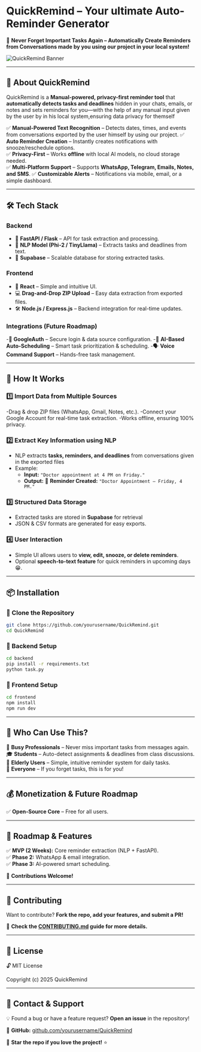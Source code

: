 # **QuickRemind – Your ultimate Auto-Reminder Generator**  
🚀 **Never Forget Important Tasks Again – Automatically Create Reminders from Conversations made by you using our project in your local system!**  

![QuickRemind Banner](https://via.placeholder.com/1200x500?text=QuickRemind+-+AI-Powered+Auto-Reminder+Generator)

---

## **📌 About QuickRemind**  
QuickRemind is a **Manual-powered, privacy-first reminder tool** that **automatically detects tasks and deadlines** hidden in your chats, emails, or notes and sets reminders for you—with the help of any manual input given by the user by in his local system,ensuring data privacy for themself

✅ **Manual-Powered Text Recognition** – Detects dates, times, and events from conversations exported by the user himself by using our project.
✅ **Auto Reminder Creation** – Instantly creates notifications with snooze/reschedule options.  
✅ **Privacy-First** – Works **offline** with local AI models, no cloud storage needed.  
✅ **Multi-Platform Support** – Supports **WhatsApp, Telegram, Emails, Notes, and SMS**.
✅ **Customizable Alerts** – Notifications via mobile, email, or a simple dashboard.  

---

## **🛠 Tech Stack**  

### **Backend**
- 🔹 **FastAPI / Flask** – API for task extraction and processing. 
- 🔹 **NLP Model (Phi-2 / TinyLlama)** – Extracts tasks and deadlines from text.  
- 🔹 **Supabase** – Scalable database for storing extracted tasks.  

### **Frontend**  
- 🎨 **React** – Simple and intuitive UI.  
- 💻 **Drag-and-Drop ZIP Upload** – Easy data extraction from exported files.
- 🛠 **Node.js / Express.js** – Backend integration for real-time updates.

### **Integrations (Future Roadmap)** 
-🔗 **GoogleAuth** – Secure login & data source configuration.
-📅 **AI-Based Auto-Scheduling** – Smart task prioritization & scheduling.
-🗣 **Voice Command Support** – Hands-free task management.

---

## **🚀 How It Works**  

### **1️⃣ Import Data from Multiple Sources**

-Drag & drop ZIP files (WhatsApp, Gmail, Notes, etc.).
-Connect your Google Account for real-time task extraction.
-Works offline, ensuring 100% privacy. 

### **2️⃣ Extract Key Information using NLP**  
- NLP extracts **tasks, reminders, and deadlines** from conversations given in the exported files 
- Example:  
  - **Input:** `"Doctor appointment at 4 PM on Friday."`  
  - **Output:** 📅 **Reminder Created:** `"Doctor Appointment – Friday, 4 PM."`  

### **3️⃣ Structured Data Storage**  
- Extracted tasks are stored in **Supabase** for retrieval
- JSON & CSV formats are generated for easy exports.

### **4️⃣ User Interaction**  
- Simple UI allows users to **view, edit, snooze, or delete reminders**.  
- Optional **speech-to-text feature** for quick reminders in upcoming days😁.

---

## **📦 Installation**  

### **🔹 Clone the Repository**  
```sh
git clone https://github.com/yourusername/QuickRemind.git
cd QuickRemind
```

### **🔹 Backend Setup**  
```sh
cd backend
pip install -r requirements.txt
python task.py
```

### **🔹 Frontend Setup**  
```sh
cd frontend
npm install
npm run dev
```

---

## **🎯 Who Can Use This?**  
📱 **Busy Professionals** – Never miss important tasks from messages again.  
🎓 **Students** – Auto-detect assignments & deadlines from class discussions.  
👴 **Elderly Users** – Simple, intuitive reminder system for daily tasks.  
📩 **Everyone** – If you forget tasks, this is for you!  

---

## **💰 Monetization & Future Roadmap**  
✅ **Open-Source Core** – Free for all users.  

---

## **🔮 Roadmap & Features**  
✅ **MVP (2 Weeks):** Core reminder extraction (NLP + FastAPI).  
✅ **Phase 2:** WhatsApp & email integration.  
✅ **Phase 3:** AI-powered smart scheduling.  

🚀 **Contributions Welcome!**  

---

## **🤝 Contributing**  
Want to contribute? **Fork the repo, add your features, and submit a PR!**  

📖 **Check the [CONTRIBUTING.md](CONTRIBUTING.md) guide for more details.**  

---

## **📜 License**  
🔓 MIT License

Copyright (c) 2025 QuickRemind

---

## **📧 Contact & Support**  
💡 Found a bug or have a feature request? **Open an issue** in the repository!  

🔗 **GitHub:** [github.com/yourusername/QuickRemind](https://github.com/Kishore007raj/QuickRemind)  

🚀 **Star the repo if you love the project!** ⭐
